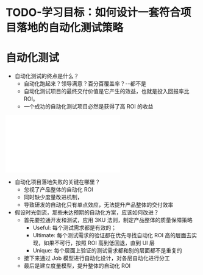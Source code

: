 # TODO-学习目标：如何设计一套符合项目落地的自动化测试策略

# 自动化测试
* 自动化测试的终点是什么？
  * 自动化跑起来？领导满意？百分百覆盖率？--都不是
  * 自动化测试项目的最终交付价值是它产生的效益，也就是投入回报率比 ROI。
  * 一个成功的自动化测试项目必然是获得了高 ROI 的收益

![活着还是死去 - 价值篇](./A-价值篇.md)

* 自动化项目落地失败的关键在哪里？
  * 忽视了产品整体的自动化 ROI
  * 同时缺少度量改进机制，
  * 导致研发的自动化只有单点效应，无法提升产品整体的交付效率
* 假设时光倒流，那些未达预期的自动化方案，应该如何改进？
  * 首先要拉通开发和测试，应用 3KU 法则，制定产品整体的质量保障策略
    * Useful: 每个测试需求都是有效的；
    * Ultimate: 每个测试需求的验证都在优先寻找自动化 ROI 高的层面去实现，如果不可行，按照 ROI 高到低回退，直到 UI 层
    * Unique: 每个层面上验证的测试需求都和别的层面都不是重复的
  * 接下来通过 Job 模型进行自动化设计，对各层自动化进行分工
  * 最后是建立度量模型，提升整体的自动化 ROI